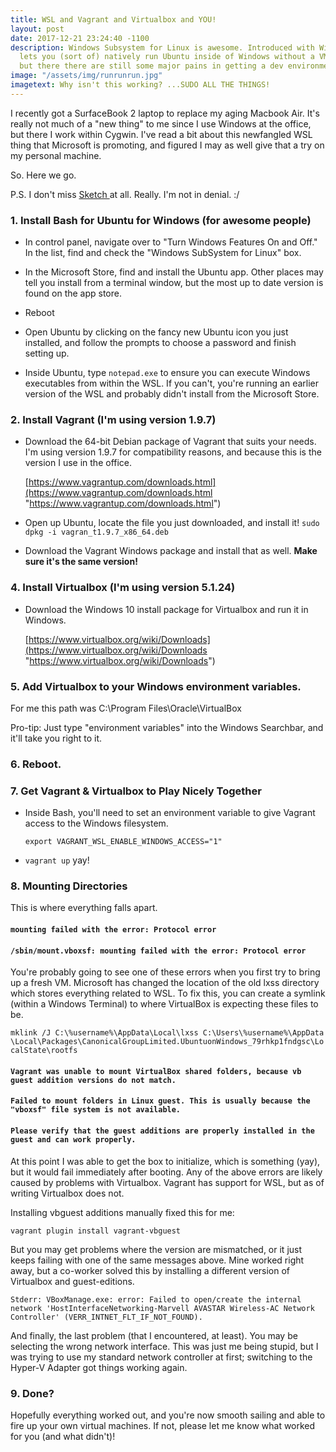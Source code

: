 ```yaml
---
title: WSL and Vagrant and Virtualbox and YOU!
layout: post
date: 2017-12-21 23:24:40 -1100
description: Windows Subsystem for Linux is awesome. Introduced with Windows 10, it
  lets you (sort of) natively run Ubuntu inside of Windows without a VM. It's great,
  but there there are still some major pains in getting a dev environment working.
image: "/assets/img/runrunrun.jpg"
imagetext: Why isn't this working? ...SUDO ALL THE THINGS!
---
```

I recently got a SurfaceBook 2 laptop to replace my aging Macbook Air. It's really not much of a "new thing" to me since I use Windows at the office, but there I work within Cygwin. I've read a bit about this newfangled WSL thing that Microsoft is promoting, and figured I may as well give that a try on my personal machine.

So. Here we go.

P.S. I don't miss [Sketch ](https://www.sketchapp.com/) at all. Really. I'm not in denial. :/

### 1. Install Bash for Ubuntu for Windows (for awesome people)

* In control panel, navigate over to "Turn Windows Features On and Off." In the list, find and check the "Windows SubSystem for Linux" box.

* In the Microsoft Store, find and install the Ubuntu app. Other places may tell you install from a terminal window, but the most up to date version is found on the app store.

* Reboot

* Open Ubuntu by clicking on the fancy new Ubuntu icon you just installed, and follow the prompts to choose a password and finish setting up.

* Inside Ubuntu, type `notepad.exe` to ensure you can execute Windows executables from within the WSL. If you can't, you're running an earlier version of the WSL and probably didn't install from the Microsoft Store.

### 2. Install Vagrant (I'm using version 1.9.7)

* Download the 64-bit Debian package of Vagrant that suits your needs. I'm using version 1.9.7 for compatibility reasons, and because this is the version I use in the office.

  [https://www.vagrantup.com/downloads.html](https://www.vagrantup.com/downloads.html "https://www.vagrantup.com/downloads.html")

* Open up Ubuntu, locate the file you just downloaded, and install it!
  `sudo dpkg -i vagran_t1.9.7_x86_64.deb`
  
* Download the Vagrant Windows package and install that as well. **Make sure it's the same version!**

### 4. Install Virtualbox (I'm using version 5.1.24)

* Download the Windows 10 install package for Virtualbox and run it in Windows.

  [https://www.virtualbox.org/wiki/Downloads](https://www.virtualbox.org/wiki/Downloads "https://www.virtualbox.org/wiki/Downloads")

### 5. Add Virtualbox to your Windows environment variables.

For me this path was C:\\Program Files\\Oracle\\VirtualBox

Pro-tip: Just type "environment variables" into the Windows Searchbar, and it'll take you right to it.

### 6. Reboot.

### 7. Get Vagrant & Virtualbox to Play Nicely Together

* Inside Bash, you'll need to set an environment variable to give Vagrant access to the Windows filesystem.

  `export VAGRANT_WSL_ENABLE_WINDOWS_ACCESS="1"`

* `vagrant up` yay!

### 8. Mounting Directories

This is where everything falls apart.

#### `mounting failed with the error: Protocol error`

#### `/sbin/mount.vboxsf: mounting failed with the error: Protocol error`

You're probably going to see one of these errors when you first try to bring up a fresh VM. Microsoft has changed the location of the old lxss directory which stores everything related to WSL. To fix this, you can create a symlink (within a Windows Terminal) to where VirtualBox is expecting these files to be.

`mklink /J C:\%username%\AppData\Local\lxss C:\Users\%username%\AppData\Local\Packages\CanonicalGroupLimited.UbuntuonWindows_79rhkp1fndgsc\LocalState\rootfs`

#### `Vagrant was unable to mount VirtualBox shared folders, because vb guest addition versions do not match.`

#### `Failed to mount folders in Linux guest. This is usually because the "vboxsf" file system is not available.`

#### `Please verify that the guest additions are properly installed in the guest and can work properly.`

At this point I was able to get the box to initialize, which is something (yay), but it would fail immediately after booting. Any of the above errors are likely caused by problems with Virtualbox. Vagrant has support for WSL, but as of writing Virtualbox does not.

Installing vbguest additions manually fixed this for me:

`vagrant plugin install vagrant-vbguest`

But you may get problems where the version are mismatched, or it just keeps failing with one of the same messages above. Mine worked right away, but a co-worker solved this by installing a different version of Virtualbox and guest-editions.

`Stderr: VBoxManage.exe: error: Failed to open/create the internal network 'HostInterfaceNetworking-Marvell AVASTAR Wireless-AC Network Controller' (VERR_INTNET_FLT_IF_NOT_FOUND).`

And finally, the last problem (that I encountered, at least). You may be selecting the wrong network interface. This was just me being stupid, but I was trying to use my standard network controller at first; switching to the Hyper-V Adapter got things working again.

### 9. Done?

Hopefully everything worked out, and you're now smooth sailing and able to fire up your own virtual machines. If not, please let me know what worked for you (and what didn't)!